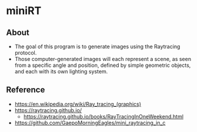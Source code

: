 # miniRT

## About
- The goal of this program is to generate images using the Raytracing protocol.
- Those computer-generated images will each represent a scene, as seen from a specific angle and position, defined by simple geometric objects, and each with its own lighting system.

## Reference
- https://en.wikipedia.org/wiki/Ray_tracing_(graphics)
- https://raytracing.github.io/
  - https://raytracing.github.io/books/RayTracingInOneWeekend.html
- https://github.com/GaepoMorningEagles/mini_raytracing_in_c
